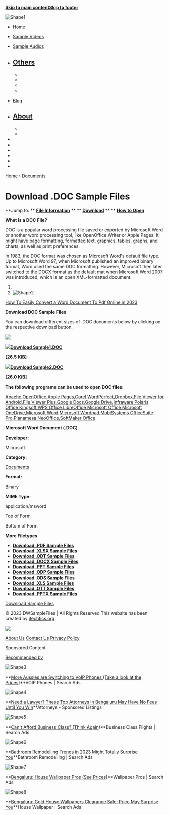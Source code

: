 **[Skip to main content](https://www.dwsamplefiles.com/download-doc-sample-files/#brx-content)[Skip to footer](https://www.dwsamplefiles.com/download-doc-sample-files/#brx-footer)**

![Shape1](RackMultipart20231013-1-lnwito_html_2a122bd97e9c3722.gif)

- [Home](https://www.dwsamplefiles.com/)
- [Sample Videos](https://www.dwsamplefiles.com/category/video/)
- [Sample Audios](https://www.dwsamplefiles.com/category/audio/)
- [Others](https://www.dwsamplefiles.com/download-doc-sample-files/)
  -
  -
  -
  -
  -
- [Blog](https://www.dwsamplefiles.com/category/blog/)
- [About](https://www.dwsamplefiles.com/about/)
  -
  -
  -

-
-
-
-
-
-

[Home](https://www.dwsamplefiles.com/) › [Documents](https://www.dwsamplefiles.com/category/documents/)

# **Download .DOC Sample Files**

**Jump to:     ** [**File Information**](https://www.dwsamplefiles.com/download-doc-sample-files/#file-info) **     ** [**Download**](https://www.dwsamplefiles.com/download-doc-sample-files/#download) **     ** [**How to Open**](https://www.dwsamplefiles.com/download-doc-sample-files/#brxe-nwgjwq)

**What is a DOC File?**

DOC is a popular word processing file saved or exported by Microsoft Word or another word processing tool, like OpenOffice Writer or Apple Pages. It might have page formatting, formatted text, graphics, tables, graphs, and charts, as well as print preferences.

In 1983, the DOC format was chosen as Microsoft Word's default file type. Up to Microsoft Word 97, when Microsoft published an improved binary format, Word used the same DOC formatting. However, Microsoft then later switched to the DOCX format as the default mat when Microsoft Word 2007 was introduced, which is an open XML-formatted document.

1.
2. ![Shape2](RackMultipart20231013-1-lnwito_html_261ab10ebbd939ff.gif)

[How To Easily Convert a Word Document To Pdf Online in 2023](https://humix.com/redirect?url=https%3A%2F%2Fthesavvyengineer.online%2Fhumix%2Fvideo%2Fdce4199aaf87b3a1aff105f4b51cdaedaeaedbeef9339869638a44a8ee3e62b5)

**Download DOC Sample Files**

You can download different sizes of .DOC documents below by clicking on the respective download button.

![](RackMultipart20231013-1-lnwito_html_eb85e00bf8b3ce65.png)

![](RackMultipart20231013-1-lnwito_html_3b6e7b3d666e6de3.gif)[**Download Sample1.DOC**](https://www.dwsamplefiles.com/?dl_id=158)

**[26.5 KiB]**

![](RackMultipart20231013-1-lnwito_html_3b6e7b3d666e6de3.gif)[**Download Sample2.DOC**](https://www.dwsamplefiles.com/?dl_id=159)

**[26.0 KiB]**

**The following programs can be used to open DOC files:**

[Apache OpenOffice](https://www.dwsamplefiles.com/program/apache-openoffice/),[Apple Pages](https://www.dwsamplefiles.com/program/apple-pages/),[Corel WordPerfect](https://www.dwsamplefiles.com/program/corel-wordperfect/),[Dropbox](https://www.dwsamplefiles.com/program/dropbox/),[File Viewer for Android](https://www.dwsamplefiles.com/program/file-viewer-for-android/),[File Viewer Plus](https://www.dwsamplefiles.com/program/file-viewer-plus/),[Google Docs](https://www.dwsamplefiles.com/program/google-docs/),[Google Drive](https://www.dwsamplefiles.com/program/google-drive/),[Infraware Polaris Office](https://www.dwsamplefiles.com/program/infraware-polaris-office/),[Kingsoft WPS Office](https://www.dwsamplefiles.com/program/kingsoft-wps-office/),[LibreOffice](https://www.dwsamplefiles.com/program/libreoffice/),[Microsoft Office](https://www.dwsamplefiles.com/program/microsoft-office/),[Microsoft OneDrive](https://www.dwsamplefiles.com/program/microsoft-onedrive/),[Microsoft Word](https://www.dwsamplefiles.com/program/microsoft-word/),[Microsoft Wordpad](https://www.dwsamplefiles.com/program/microsoft-wordpad/),[MobiSystems OfficeSuite Pro](https://www.dwsamplefiles.com/program/mobisystems-officesuite-pro/),[Planamesa NeoOffice](https://www.dwsamplefiles.com/program/planamesa-neooffice/),[SoftMaker Office](https://www.dwsamplefiles.com/program/softmaker-office/)

**Microsoft Word Document (.DOC)**

**Developer:**

Microsoft

**Category:**

[Documents](https://www.dwsamplefiles.com/category/documents/)

**Format:**

Binary

**MIME Type:**

application/msword

Top of Form

Bottom of Form

**More Filetypes**

- [**Download .PDF Sample Files**](https://www.dwsamplefiles.com/download-pdf-sample-files/)
- [**Download .XLSX Sample Files**](https://www.dwsamplefiles.com/download-xlsx-sample-files/)
- [**Download .ODT Sample Files**](https://www.dwsamplefiles.com/download-odt-sample-files/)
- [**Download .DOCX Sample Files**](https://www.dwsamplefiles.com/download-docx-sample-files/)
- [**Download .PPT Sample Files**](https://www.dwsamplefiles.com/download-ppt-sample-files/)
- [**Download .ODP Sample Files**](https://www.dwsamplefiles.com/download-odp-sample-files/)
- [**Download .ODS Sample Files**](https://www.dwsamplefiles.com/download-ods-sample-files/)
- [**Download .XLS Sample Files**](https://www.dwsamplefiles.com/download-xls-sample-files/)
- [**Download .OTT Sample Files**](https://www.dwsamplefiles.com/download-ott-sample-files/)
- [**Download .PPTX Sample Files**](https://www.dwsamplefiles.com/download-pptx-sample-files/)

[Download Sample Files](https://www.dwsamplefiles.com/)

© 2023 DWSampleFiles | All Rights Reserved
 This website has been created by [itechtics.org](https://www.itechtics.org/)

![](RackMultipart20231013-1-lnwito_html_eb85e00bf8b3ce65.png)

[About Us](https://www.dwsamplefiles.com/about/) [Contact Us](https://www.dwsamplefiles.com/contact/) [Privacy Policy](https://www.dwsamplefiles.com/privacy/)

Sponsored Content

[Recommended by](https://www.outbrain.com/what-is/default/en)

![Shape3](RackMultipart20231013-1-lnwito_html_49ac0cb03196381.gif)

**[More Aussies are Switching to VoIP Phones (Take a look at the Prices)](https://drianismintist.com/2d1a77be-c818-4f1c-a6ac-5ffb561557c0?c2=%24publisher_name%24&deviceid=%24idfa%24&sitename=%24publisher_id%24_%24section_id%24&sectionid=%24section_id%24&adid=00fe6964de8ae788adf6658f2083760071&sectionname=%24section_name%24&campid=008f6a0ca099394c712e56595d634166da&gaid=%24android_id%24&exsourceid=%24source_id%24&c1=%24ob_click_id%24&obOrigUrl=true)**VOIP Phones | Search Ads

![Shape4](RackMultipart20231013-1-lnwito_html_49ac0cb03196381.gif)

**[Need a Lawyer? These Top Attorneys in Bengaluru May Have No Fees Until You Win](https://zwpzfp.shcxjdwfblvm.com/?dpco=1&network=outbrain&site=%24publisher_name%24_%24section_name%24&adtitle=Need+a+Lawyer%3F+These+Top+Attorneys+in+%24%7Bcity%7D%24+May+Have+No+Fees+Until+&subid1=outbrain_2031+-+law+-+in+-+ap+-+OB+-+0.02_0073a8af6bdd63707105263bb19d0be7dd&subid2=%24section_name%24&subid3=%24section_id%24&subid4=%24ob_click_id%24&outbrainclickid=%24ob_click_id%24&obOrigUrl=true)**Attorneys - Sponsored Listings

![Shape5](RackMultipart20231013-1-lnwito_html_49ac0cb03196381.gif)

**[Can't Afford Business Class? (Think Again)](https://arbredirect.com/campaign/63578?network=outbrain&ad_title=Can%27t+Afford+Business+Class%3F+%28Think+Again%29&publisher_name=%24publisher_name%24&publisher_id=%24publisher_id%24&section_name=%24section_name%24&section_id=%24section_id%24&campaign_id=005b5326e60061a27427e9d8d5bece6429&ad_id=006038053112cebb260aa5447b95e2f844&cpc=%24cpc%24&click_id=%24ob_click_id%24&short_name=ob&obOrigUrl=true)**Business Class Flights | Search Ads

![Shape6](RackMultipart20231013-1-lnwito_html_49ac0cb03196381.gif)

**[Bathroom Remodelling Trends in 2023 Might Totally Surprise You](https://arbredirect.com/campaign/62329?network=outbrain&ad_title=Bathroom+Remodelling+Trends+in+2023+Might+Totally+Surprise+You&publisher_name=%24publisher_name%24&publisher_id=%24publisher_id%24&section_name=%24section_name%24&section_id=%24section_id%24&campaign_id=0000822451db239f5923e90cf72d7dc582&ad_id=00385233075b2617edd9747f04551c5f63&cpc=%24cpc%24&click_id=%24ob_click_id%24&short_name=ob&obOrigUrl=true)**Bathroom Remodelling | Search Ads

![Shape7](RackMultipart20231013-1-lnwito_html_49ac0cb03196381.gif)

**[Bengaluru: House Wallpaper Pros (See Prices)](https://trck.tracking505.com/ea3ee98d-aab6-4b8d-b255-5a20b3f9efdd?campaign_id=00f79675110d4d596a846ec673426c10f7&publisher_id=%24publisher_id%24&publisher_name=%24publisher_name%24&ad_id=0051565ecbcfb3f9599242884918d855a0&ad_title=%24%7Bcity%7D%24%3A+House+Wallpaper+Pros+%28See+Prices%29&section_id=%24section_id%24&section_name=%24section_name%24&req_id=%24req_id%24&promoted_link_id=0051565ecbcfb3f9599242884918d855a0&time_stamp=%24time_stamp%24&cpc=%24cpc%24&ob_click_id=%24ob_click_id%24&obOrigUrl=true)**Wallpaper Pros | Search Ads

![Shape8](RackMultipart20231013-1-lnwito_html_49ac0cb03196381.gif)

**[Bengaluru: Gold House Wallpapers Clearance Sale: Price May Surprise You](https://trck.tracking505.com/210d63f0-2a17-489c-8f8a-63ccb0aa31a3?campaign_id=00de9c012ac890ab650f08209aa576e4a1&publisher_id=%24publisher_id%24&publisher_name=%24publisher_name%24&ad_id=00532e52e9d8dea8667e59457916130e16&ad_title=%24%7Bcity%7D%24%3A+Gold+House+Wallpapers+Clearance+Sale%3A+Price+May+Surprise+You&section_id=%24section_id%24&section_name=%24section_name%24&req_id=%24req_id%24&promoted_link_id=00532e52e9d8dea8667e59457916130e16&time_stamp=%24time_stamp%24&cpc=%24cpc%24&ob_click_id=%24ob_click_id%24&obOrigUrl=true)**House Wallpaper | Search Ads
